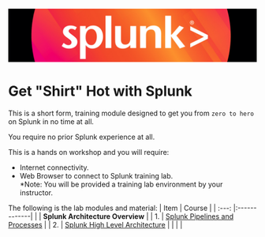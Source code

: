 ![Splunk Logo](/images/logo.png)
# Get "Shirt" Hot with Splunk
This is a short form, training module designed to get you from `zero to hero` on Splunk in no time at all.  
  
You require no prior Splunk experience at all.  
  
This is a hands on workshop and you will require:  
 - Internet connectivity.  
 - Web Browser to connect to Splunk training lab.  
*Note: You will be provided a training lab environment by your instructor.  
  
The following is the lab modules and material:
| Item | Course  | 
| :---: |:-------------| 
|     | **Splunk Architecture Overview** |
| 1.  | [Splunk Pipelines and Processes](labs/pipelines_and_processes.md) |
| 2.  | [Splunk High Level Architecture](labs/architecture.md) |
|     | |
  
  
